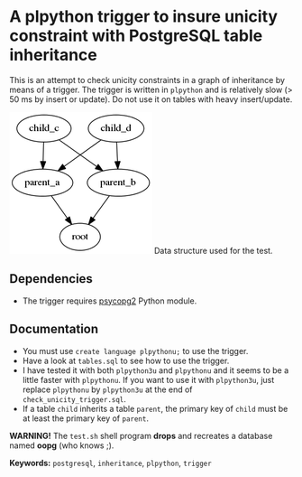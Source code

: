 # A plpython trigger to insure unicity constraint with PostgreSQL table inheritance

This is an attempt to check unicity constraints in a graph of inheritance by
means of a trigger. The trigger is written in `plpython` and is relatively slow
(> 50 ms by insert or update).
Do not use it on tables with heavy insert/update.

<img src="https://github.com/collorg/oopg/blob/master/hello.png">
Data structure used for the test.

## Dependencies
* The trigger requires [psycopg2](http://initd.org/psycopg/) Python module.

## Documentation
* You must use `create language plpythonu;` to use the trigger.
* Have a look at `tables.sql` to see how to use the trigger.
* I have tested it with both `plpython3u` and `plpythonu` and it seems to
be a little faster with `plpythonu`. If you want to use it with `plpython3u`,
just replace `plpythonu` by `plpython3u` at the end of
`check_unicity_trigger.sql`.
* If a table `child` inherits a table `parent`, the primary key of `child`
must be at least the primary key of `parent`.

**WARNING!** The `test.sh` shell program **drops** and recreates a database
named **oopg** (who knows ;).

**Keywords:** `postgresql`, `inheritance`, `plpython`, `trigger`

